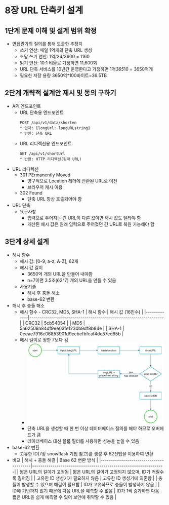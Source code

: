 # 8장 URL 단축키 설계
## 1단계 문제 이해 및 설계 범위 확정
* 면접관가의 질의를 통해 도출한 추정치
    - 쓰기 연산: 매일 1억개의 단축 URL 생성
    - 초당 쓰기 연산: 1억/24/3600 = 1160
    - 읽기 연산: 10:1 비율로 가정하면 11,600회
    - URL 단축 서비스를 10년간 운영한다고 가정하면 1억*365*10 = 3650억개
    - 필요한 저장 용량 3650억*100바이트=36.5TB
## 2단계 개략적 설계안 제시 및 동의 구하기
* API 엔드포인트
    - URL 단축용 엔드포인트
        ```
        POST /api/v1/data/shorten
        * 인자: [longUrl: longURLstring]
        * 반환: 단축 URL
        ```
    - URL 리디렉션용 엔드포인트
        ```
        GET /api/v1/shortUrl
        * 반환: HTTP 리디렉션(원래 URL)
        ```
* URL 리디렉션
    - 301 PErmanently Moved
        - 영구적으로 Location 헤더에 반환된 URL로 이전
        - 브라우저 캐시 이용
    - 302 Found
        - 단축 URL 항상 호출되어야 함
* URL 단축
    - 요구사항
        - 입력으로 주어지는 긴 URL이 다른 값이면 해시 값도 달라야 함
        - 개산된 해시 값은 원래 입력으로 주어졌던 긴 URL로 복원 가능해야 함
## 3단계 상세 설계
* 해시 함수
    - 해시 값: [0-9, a-z, A-Z], 62개
    - 해시 값 길이
        - 3650억 개의 URL을 만들어 내야함
        - n=7이면 3.5조(62^7) 개의 URL을 만들 수 있음
    - 사용기술
        - 해시 후 충돌 해소
        - base-62 변환
* 해시 후 충돌 해소
    - 해시 함수 - CRC32, MD5, SHA-1
        | 해시 함수   | 해시 값 (16진수)                                                  |
        |-------------|------------------------------------------------------------------|
        | CRC32       | 5cb54054                                                         |
        | MD5         | 5a62509a84df9ee03fe1230b9df8b84e                                 |
        | SHA-1       | 0eeae7916c06853901d9ccbefbfcaf4de57ed85b                         |
    - 해시 길이로 정한 7보다 김
        - ![](images/08/8-5.png)
        - 단축 URL을 생성할 때 한 번 이상 데이터베이스 질의를 해야 하므로 오버헤드가 큼
        - 데이터베이스 대신 블룸 필터를 사용하면 성능을 높일 수 있음
* base-62 변환
    - 고유한 ID(7장 snowflask 기법 참고)를 생성 후 62진법을 이용하여 변환
* 비교
    | 해시 + 충돌 해결                          | Base 62 변환 방식                                                |
    |----------------------------------------|-----------------------------------------------------------------|
    | 짧은 URL의 길이가 고정됨                     | 짧은 URL의 길이가 고정되지 않으며, ID가 커질수록 길어짐                   |
    | 고유한 ID 생성기가 필요하지 않음              | 고유한 ID 생성기에 의존함                                          |
    | 충돌이 발생할 수 있으며 해결이 필요함          | ID가 고유하므로 충돌이 발생하지 않음                                 |
    | ID에 기반하지 않기 때문에 다음 URL을 예측할 수 없음 | ID가 1씩 증가하면 다음 짧은 URL을 쉽게 예측할 수 있어 보안에 취약할 수 있음 |
